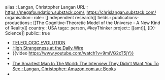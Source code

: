 alias:: Langan, Christopher Langan
URL:: https://megafoundation.substack.com/, https://chrislangan.substack.com/
organisation::
role:: [[independent research]] 
fields:: 
publications-productions:: [[The Cognitive-Theoretic Model of the Universe - A New Kind of Reality]] 
country:: USA
tags:: person, #keyThinker 
project:: [[amt]], [[X-Science]] 
public:: true

- [TELEOLOGIC EVOLUTION](https://megafoundation.substack.com/p/teleologic-evolution)
- [High Strangeness at the Daily Wire](https://chrislangan.substack.com/p/high-strangeness-at-the-daily-wire)
- {{video https://www.youtube.com/watch?v=9miVG2xT5jY}}
-
- [The Smartest Man In The World: The Interview They Didn't Want You To See : Langan, Christopher: Amazon.com.au: Books](https://www.amazon.com.au/dp/1957661003?ref_=mr_referred_us_au_au)
-